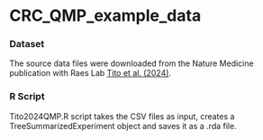 # CRC_QMP_example_data

### Dataset

The source data files were downloaded from the Nature Medicine publication with Raes Lab [ Tito et al. (2024)](https://www.nature.com/articles/s41591-024-02963-2).

### R Script

Tito2024QMP.R script takes the CSV files as input, creates a TreeSummarizedExperiment object and saves it as a .rda file.

